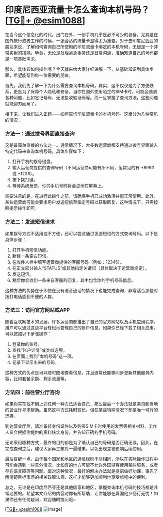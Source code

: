 # 印度尼西亚流量卡怎么查询本机号码？[[TG💪+ @esim1088](https://t.me/s/esim1088)]

在当今这个信息化的时代，出门在外，一部手机几乎是必不可少的装备。尤其是在国外旅行或者工作的时候，一张合适的流量卡显得尤为重要。对于去印度尼西亚的朋友来说，了解如何查询自己所使用的印尼流量卡绑定的本机号码，无疑是一个非常实用的技能。毕竟，无论是处理紧急事务还是日常沟通，准确知道自己的号码都是一项基础需求。

那么，具体该如何操作呢？今天就来给大家详细讲解一下，从基础知识到具体步骤，希望能帮到每一位需要的朋友。

首先，我们先了解一下为什么需要查询本机号码。其实，这不仅仅是为了方便联系，更是为了保障个人隐私和安全。当你在国外使用陌生的SIM卡时，可能会遇到各种问题，比如忘记号码、无法接收验证码等。而一旦掌握了查询方法，这些问题就能迎刃而解了。

接下来，让我们进入正题——如何查询印尼流量卡的本机号码。这里分为几种常见的情况：

### 方法一：通过拨号界面直接查询

这是最简单直接的方法之一。通常情况下，大多数运营商都支持通过拨号界面输入特定代码来查询本机号码。具体步骤如下：

1. 打开手机的拨号键盘。
2. 输入运营商提供的查询号码（不同运营商可能有所不同，但常见的有 *899# 或 *123#）。
3. 按下拨打键。
4. 等待系统反馈，你的手机号码将会显示在屏幕上。

需要注意的是，在进行此操作之前，请确保手机已成功激活并能正常使用。此外，某些运营商可能会要求用户发送短信至指定号码以获取回复，这种情况下，只需按照提示操作即可。

### 方法二：发送短信请求

如果拨号方式不适用或不方便，还可以尝试通过发送短信的方式查询号码。以下是具体步骤：

1. 打开手机短信功能。
2. 新建一条空白短信。
3. 在收件人栏中填写运营商提供的客服号码（例如：12345）。
4. 在正文部分输入“STATUS”或其他指定关键词（具体取决于运营商规定）。
5. 发送短信。
6. 稍后你会收到一条来自客服的回复，其中包含你的手机号码信息。

这种方法的优势在于即使在没有语音通话的情况下也能完成查询，非常适合那些对拨打电话感到不便的人群。

### 方法三：访问官方网站或APP

随着互联网技术的发展，许多运营商都推出了自己的官方网站以及手机应用程序，用户可以通过这些平台轻松地管理自己的账户信息。如果你已经下载了相关应用，可以按照以下步骤操作：

1. 登录你的账号。
2. 查找“账户详情”或类似选项。
3. 在页面上找到“本机号码”这一项。
4. 记录下显示出来的号码。

这种方式的优点是可以随时随地查看信息，并且通常还能够同步更新其他服务内容，比如套餐余额、剩余流量等。

### 方法四：前往营业厅咨询

如果你实在找不到上述任何一种方法适合自己，那么最后一个办法就是亲自到当地的营业厅寻求帮助。虽然这种方式耗时较长，但在某些特殊情况下却是唯一可行的选择。

到达营业厅后，请准备好身份证件以及购买SIM卡时使用的发票等相关材料。工作人员会根据你提供的资料核实身份，并告知正确的手机号码。

无论采用哪种方式，最终的目的都是为了确认自己的号码是否正确无误。因此，在完成查询之后，建议大家再三核对一遍结果，以免出现差错影响后续使用。

最后提醒一点，由于每个国家和地区的通信规则不尽相同，所以在实际操作过程中可能会遇到一些意外情况。比如有的地方可能不允许外国游客使用某些服务，或者存在语言障碍等问题。面对这种情况，最好的解决办法就是提前做好功课，事先了解清楚目标市场的相关政策法规，这样才能够更加顺利地享受旅程中的便利。

总之，无论是在印度尼西亚还是其他国家和地区，掌握查询本机号码的技巧都是非常必要的。希望本文介绍的内容对你有所帮助，让你能够在异国他乡畅行无忧！如果你还有任何疑问，欢迎随时提问哦~

[[TG💪+ @esim1088](https://t.me/s/esim1088) ![Image](https://i.postimg.cc/4NQfJmqS/Snipaste-2025-05-13-00-14-12.png)]